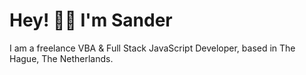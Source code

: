 # Hey! 👋🏼  I'm Sander

I am a freelance VBA & Full Stack JavaScript Developer, based in The Hague, The Netherlands.
